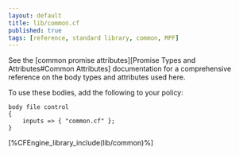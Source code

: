 ```yaml
---
layout: default
title: lib/common.cf
published: true
tags: [reference, standard library, common, MPF]
---
```


See
the [common promise attributes][Promise Types and Attributes#Common Attributes]
documentation for a comprehensive reference on the body types and attributes
used here.

To use these bodies, add the following to your policy:

```cf3
body file control
{
	inputs => { "common.cf" };
}
```

[%CFEngine_library_include(lib/common)%]
